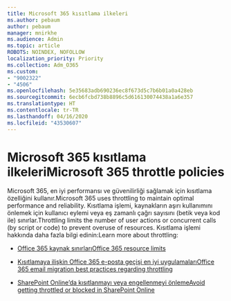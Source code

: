 ```yaml
---
title: Microsoft 365 kısıtlama ilkeleri
ms.author: pebaum
author: pebaum
manager: mnirkhe
ms.audience: Admin
ms.topic: article
ROBOTS: NOINDEX, NOFOLLOW
localization_priority: Priority
ms.collection: Adm_O365
ms.custom:
- "9002322"
- "4506"
ms.openlocfilehash: 5e35683adb690236ec8f673d5c7b6b01a0a428eb
ms.sourcegitcommit: 6ecb6fcbd738b8896c5d616130074438a1a6e357
ms.translationtype: HT
ms.contentlocale: tr-TR
ms.lasthandoff: 04/16/2020
ms.locfileid: "43530607"
---
```

# <a name="microsoft-365-throttle-policies"></a><span data-ttu-id="8e318-102">Microsoft 365 kısıtlama ilkeleri</span><span class="sxs-lookup"><span data-stu-id="8e318-102">Microsoft 365 throttle policies</span></span>

<span data-ttu-id="8e318-103">Microsoft 365, en iyi performansı ve güvenilirliği sağlamak için kısıtlama özelliğini kullanır.</span><span class="sxs-lookup"><span data-stu-id="8e318-103">Microsoft 365 uses throttling to maintain optimal performance and reliability.</span></span> <span data-ttu-id="8e318-104">Kısıtlama işlemi, kaynakların aşırı kullanımını önlemek için kullanıcı eylemi veya eş zamanlı çağrı sayısını (betik veya kod ile) sınırlar.</span><span class="sxs-lookup"><span data-stu-id="8e318-104">Throttling limits the number of user actions or concurrent calls (by script or code) to prevent overuse of resources.</span></span> <span data-ttu-id="8e318-105">Kısıtlama işlemi hakkında daha fazla bilgi edinin:</span><span class="sxs-lookup"><span data-stu-id="8e318-105">Learn more about throttling:</span></span>

- [<span data-ttu-id="8e318-106">Office 365 kaynak sınırları</span><span class="sxs-lookup"><span data-stu-id="8e318-106">Office 365 resource limits</span></span>](https://docs.microsoft.com/office365/Enterprise/office-365-resource-limits)

- [<span data-ttu-id="8e318-107">Kısıtlamaya ilişkin Office 365 e-posta geçişi en iyi uygulamaları</span><span class="sxs-lookup"><span data-stu-id="8e318-107">Office 365 email migration best practices regarding throttling</span></span>](https://docs.microsoft.com/exchange/mailbox-migration/office-365-migration-best-practices#office-365-throttling)

- [<span data-ttu-id="8e318-108">SharePoint Online’da kısıtlanmayı veya engellenmeyi önleme</span><span class="sxs-lookup"><span data-stu-id="8e318-108">Avoid getting throttled or blocked in SharePoint Online</span></span>](https://docs.microsoft.com/sharepoint/dev/general-development/how-to-avoid-getting-throttled-or-blocked-in-sharepoint-online)
